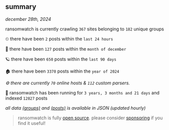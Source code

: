 
## summary
_december 28th, 2024_

ransomwatch is currently crawling `367` sites belonging to `182` unique groups

⏲ there have been `2` posts within the `last 24 hours`

🦈 there have been `127` posts within the `month of december`

🪐 there have been `650` posts within the `last 90 days`

🏚 there have been `3370` posts within the `year of 2024`

_⚙️ there are currently `70` online hosts & `112` custom parsers._

🦕 ransomwatch has been running for `3 years, 3 months and 21 days` and indexed `12827` posts

_all data  [(groups)](http://https://dataleak.hopeless99.top//groups) and [(posts)](http://https://dataleak.hopeless99.top//posts) is available in JSON (updated hourly)_

> ransomwatch is fully [open source](https://github.com/joshhighet/ransomwatch#ransomwatch--). please consider [sponsoring](https://github.com/sponsors/joshhighet) if you find it useful!
